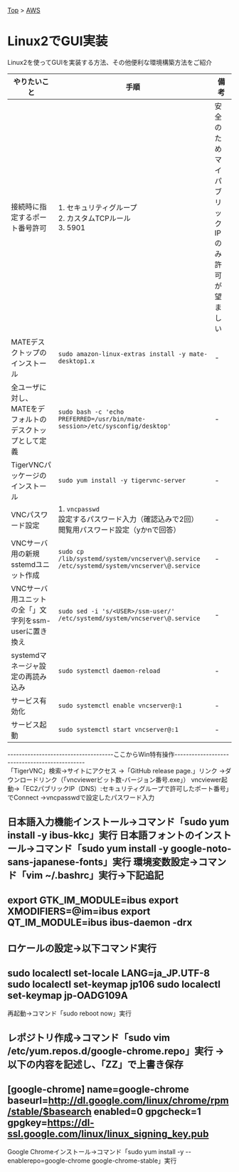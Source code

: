 [Top](/README.md) > [AWS](/AWS.md)

# Linux2でGUI実装
Linux2を使ってGUIを実装する方法、その他便利な環境構築方法をご紹介

|やりたいこと|手順|備考|
|--|--|--|
|接続時に指定するポート番号許可|1. セキュリティグループ<br>2. カスタムTCPルール<br>3. 5901|安全のためマイパブリックIPのみ許可が望ましい|
|MATEデスクトップのインストール|`sudo amazon-linux-extras install -y mate-desktop1.x`|-|
|全ユーザに対し、MATEをデフォルトのデスクトップとして定義|`sudo bash -c 'echo PREFERRED=/usr/bin/mate-session>/etc/sysconfig/desktop'`|-|
|TigerVNCパッケージのインストール|`sudo yum install -y tigervnc-server`|-|
|VNCパスワード設定|1. `vncpasswd`<br>設定するパスワード入力（確認込みで2回）<br>閲覧用パスワード設定（yかnで回答）|-|
|VNCサーバ用の新規sstemdユニット作成|`sudo cp /lib/systemd/system/vncserver\@.service /etc/systemd/system/vncserver\@.service`|-|
|VNCサーバ用ユニットの全「<USER>」文字列をssm-userに置き換え|`sudo sed -i 's/<USER>/ssm-user/' /etc/systemd/system/vncserver\@.service`|-|
|systemdマネージャ設定の再読み込み|`sudo systemctl daemon-reload`|-|
|サービス有効化|`sudo systemctl enable vncserver@:1`|-|
|サービス起動|`sudo systemctl start vncserver@:1`|-|


-------------------------------------ここからWin特有操作----------------------------------------------<br>
「TigerVNC」検索→サイトにアクセス
→「GitHub release page.」リンク
→ダウンロードリンク（「vncviewerビット数-バージョン番号.exe」）
vncviewer起動→「EC2パブリックIP（DNS）:セキュリティグループで許可したポート番号」でConnect
→vncpasswdで設定したパスワード入力


日本語入力機能インストール→コマンド「sudo yum install -y ibus-kkc」実行
日本語フォントのインストール→コマンド「sudo yum install -y google-noto-sans-japanese-fonts」実行
環境変数設定→コマンド「vim ~/.bashrc」実行→下記追記
--------------------------------------------------
export GTK_IM_MODULE=ibus
export XMODIFIERS=@im=ibus
export QT_IM_MODULE=ibus
ibus-daemon -drx
--------------------------------------------------

ロケールの設定→以下コマンド実行
--------------------------------------------------
sudo localectl set-locale LANG=ja_JP.UTF-8
sudo localectl set-keymap jp106
sudo localectl set-keymap jp-OADG109A
--------------------------------------------------

再起動→コマンド「sudo reboot now」実行


レポジトリ作成→コマンド「sudo vim /etc/yum.repos.d/google-chrome.repo」実行
→以下の内容を記述し、「ZZ」で上書き保存
--------------------------------------------------------------
[google-chrome]
name=google-chrome
baseurl=http://dl.google.com/linux/chrome/rpm/stable/$basearch
enabled=0
gpgcheck=1
gpgkey=https://dl-ssl.google.com/linux/linux_signing_key.pub
--------------------------------------------------------------
Google Chromeインストール→コマンド「sudo yum install -y --enablerepo=google-chrome google-chrome-stable」実行
